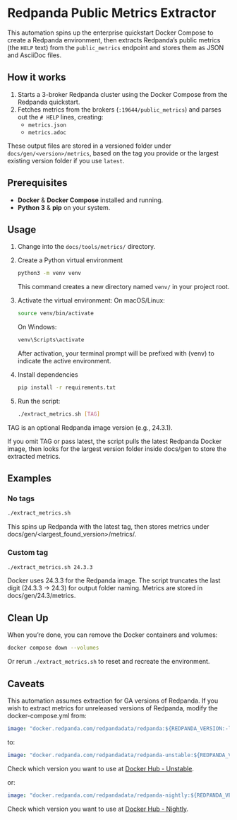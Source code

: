 # Redpanda Public Metrics Extractor

This automation spins up the enterprise quickstart Docker Compose to create a Redpanda environment, then extracts Redpanda’s public metrics (the `HELP` text) from the `public_metrics` endpoint and stores them as JSON and AsciiDoc files.

## How it works

1. Starts a 3-broker Redpanda cluster using the Docker Compose from the Redpanda quickstart.
2. Fetches metrics from the brokers (`:19644/public_metrics`) and parses out the `# HELP` lines, creating:
   - `metrics.json`
   - `metrics.adoc`

These output files are stored in a versioned folder under `docs/gen/<version>/metrics`, based on the tag you provide or the largest existing version folder if you use `latest`.

## Prerequisites

- **Docker** & **Docker Compose** installed and running.
- **Python 3** & **pip** on your system.

## Usage

1. Change into the `docs/tools/metrics/` directory.

2. Create a Python virtual environment
   ```bash
   python3 -m venv venv
   ```
   This command creates a new directory named `venv/` in your project root.

3. Activate the virtual environment:
   On macOS/Linux:
   ```bash
   source venv/bin/activate
   ```

   On Windows:
   ```powershell
   venv\Scripts\activate
   ```

   After activation, your terminal prompt will be prefixed with (venv) to indicate the active environment.

4. Install dependencies
   ```bash
   pip install -r requirements.txt
   ```

5. Run the script:

   ```bash
   ./extract_metrics.sh [TAG]
   ```

TAG is an optional Redpanda image version (e.g., 24.3.1).

If you omit TAG or pass latest, the script pulls the latest Redpanda Docker image, then looks for the largest version folder inside docs/gen to store the extracted metrics.

## Examples

### No tags

```bash
./extract_metrics.sh
```

This spins up Redpanda with the latest tag, then stores metrics under docs/gen/<largest_found_version>/metrics/.

### Custom tag

```bash
./extract_metrics.sh 24.3.3
```

Docker uses 24.3.3 for the Redpanda image.
The script truncates the last digit (24.3.3 → 24.3) for output folder naming.
Metrics are stored in docs/gen/24.3/metrics.

## Clean Up

When you’re done, you can remove the Docker containers and volumes:

```bash
docker compose down --volumes
```

Or rerun `./extract_metrics.sh` to reset and recreate the environment.

## Caveats

This automation assumes extraction for GA versions of Redpanda. If you wish to extract metrics for unreleased versions of Redpanda, modify the docker-compose.yml from:

```yaml
image: "docker.redpanda.com/redpandadata/redpanda:${REDPANDA_VERSION:-latest}"
```

to:

```yaml
image: "docker.redpanda.com/redpandadata/redpanda-unstable:${REDPANDA_VERSION:-latest}"
```

Check which version you want to use at [Docker Hub - Unstable](https://hub.docker.com/r/redpandadata/redpanda-unstable/tags).

or:

```yaml
image: "docker.redpanda.com/redpandadata/redpanda-nightly:${REDPANDA_VERSION:-latest}"
```

Check which version you want to use at [Docker Hub - Nightly](https://hub.docker.com/r/redpandadata/redpanda-nightly/tags).